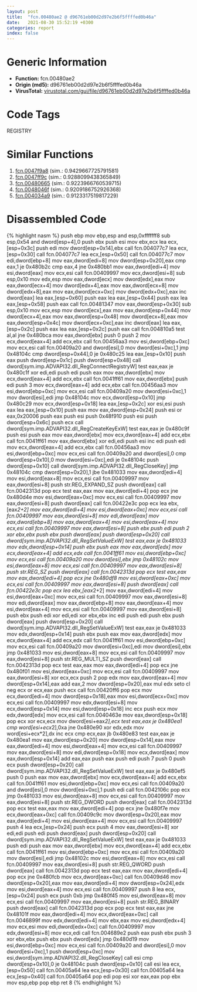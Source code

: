 ```yaml
---
layout: post
title:  "fcn.00480ae2 @ d96761eb00d2d97e2b6f5ffffed0b46a"
date:   2021-08-30 15:52:19 +0300
categories: report
index: false
---
```


# Generic Information
- **Function:** fcn.00480ae2
- **Origin (md5):** d96761eb00d2d97e2b6f5ffffed0b46a
- **VirusTotal:** [virustotal.com/gui/file/d96761eb00d2d97e2b6f5ffffed0b46a][virustotal_ref]

# Code Tags
<span class="tag" id="REGISTRY">REGISTRY</span>


# Similar Functions

1. [fcn.0047f9a8][similar_1_ref] (sim.: 0.9429667725791581)
2. [fcn.0047ff9c][similar_2_ref] (sim.: 0.9288099438365849)
3. [fcn.00480665][similar_3_ref] (sim.: 0.9223966760539715)
4. [fcn.0048046f][similar_4_ref] (sim.: 0.9209186752926368)
5. [fcn.004034a9][similar_5_ref] (sim.: 0.9123317519817229)


# Disassembled Code

{% highlight nasm %}
push ebp
mov ebp,esp
and esp,0xfffffff8
sub esp,0x54
and dword[esp+4],0
push ebx
push esi
mov ebx,ecx
lea ecx,[esp+0x3c]
push edi
mov dword[esp+0x14],ebx
call fcn.004077c7
lea ecx,[esp+0x30]
call fcn.004077c7
lea ecx,[esp+0x50]
call fcn.004077c7
mov edi,dword[ebp+8]
mov eax,dword[edi+8]
mov dword[esp+0x20],eax
cmp eax,1
je 0x480b2c
cmp eax,4
jne 0x480bb1
mov eax,dword[edi+4]
mov esi,dword[eax]
mov ecx,esi
call fcn.00409997
mov ecx,dword[esi+8]
sub esp,0x10
mov edx,esp
mov eax,dword[ecx]
mov dword[edx],eax
mov eax,dword[ecx+4]
mov dword[edx+4],eax
mov eax,dword[ecx+8]
mov dword[edx+8],eax
mov eax,dword[ecx+0xc]
mov dword[edx+0xc],eax
inc dword[eax]
lea eax,[esp+0x60]
push eax
lea eax,[esp+0x44]
push eax
lea eax,[esp+0x58]
push eax
call fcn.00481347
mov eax,dword[esp+0x30]
sub esp,0x10
mov ecx,esp
mov dword[ecx],eax
mov eax,dword[esp+0x44]
mov dword[ecx+4],eax
mov eax,dword[esp+0x48]
mov dword[ecx+8],eax
mov eax,dword[esp+0x4c]
mov dword[ecx+0xc],eax
inc dword[eax]
lea eax,[esp+0x2c]
push eax
lea eax,[esp+0x2c]
push eax
call fcn.004810a5
test al,al
jne 0x480bca
mov eax,dword[ebx]
push 0
push 2
mov ecx,dword[eax+4]
add ecx,ebx
call fcn.00456aa3
mov esi,dword[ebp+0xc]
mov ecx,esi
call fcn.00409a20
and dword[esi],0
mov dword[esi+0xc],1
jmp 0x48104c
cmp dword[esp+0x44],0
je 0x480c25
lea eax,[esp+0x10]
push eax
push dword[esp+0x1c]
push dword[esp+0x48]
call dword[sym.imp.ADVAPI32.dll_RegConnectRegistryW]
test eax,eax
je 0x480c1f
xor edi,edi
push edi
push eax
mov eax,dword[ebx]
mov ecx,dword[eax+4]
add ecx,ebx
call fcn.0041ff61
mov eax,dword[ebx]
push edi
push 3
mov ecx,dword[eax+4]
add ecx,ebx
call fcn.00456aa3
mov esi,dword[ebp+0xc]
mov ecx,esi
call fcn.00409a20
mov dword[esi+0xc],1
mov dword[esi],edi
jmp 0x48104c
mov ecx,dword[esp+0x10]
jmp 0x480c29
mov ecx,dword[esp+0x18]
lea eax,[esp+0x2c]
xor esi,esi
push eax
lea eax,[esp+0x10]
push eax
mov eax,dword[esp+0x24]
push esi
or eax,0x20006
push eax
push esi
push 0x48f910
push esi
push dword[esp+0x6c]
push ecx
call dword[sym.imp.ADVAPI32.dll_RegCreateKeyExW]
test eax,eax
je 0x480c9f
push esi
push eax
mov eax,dword[ebx]
mov ecx,dword[eax+4]
add ecx,ebx
call fcn.0041ff61
mov eax,dword[ebx]
xor edi,edi
push esi
inc edi
push edi
mov ecx,dword[eax+4]
add ecx,ebx
call fcn.00456aa3
mov esi,dword[ebp+0xc]
mov ecx,esi
call fcn.00409a20
and dword[esi],0
cmp dword[esp+0x10],0
mov dword[esi+0xc],edi
je 0x48104c
push dword[esp+0x10]
call dword[sym.imp.ADVAPI32.dll_RegCloseKey]
jmp 0x48104c
cmp dword[esp+0x20],1
jbe 0x481033
mov eax,dword[edi+4]
mov esi,dword[eax+8]
mov ecx,esi
call fcn.00409997
mov eax,dword[esi+8]
push str.REG_EXPAND_SZ
push dword[eax]
call fcn.0042313d
pop ecx
test eax,eax
mov eax,dword[edi+4]
pop ecx
jne 0x480d4e
mov esi,dword[eax+0xc]
mov ecx,esi
call fcn.00409997
mov eax,dword[esi+8]
push dword[eax]
call fcn.00422e3c
pop ecx
lea ebx,[eax*2+2]
mov eax,dword[edi+4]
mov esi,dword[eax+0xc]
mov ecx,esi
call fcn.00409997
mov eax,dword[esi+8]
mov edi,dword[eax]
mov eax,dword[ebp+8]
mov eax,dword[eax+4]
mov esi,dword[eax+4]
mov ecx,esi
call fcn.00409997
mov eax,dword[esi+8]
push ebx
push edi
push 2
xor ebx,ebx
push ebx
push dword[eax]
push dword[esp+0x20]
call dword[sym.imp.ADVAPI32.dll_RegSetValueExW]
test eax,eax
je 0x481033
mov edx,dword[esp+0x14]
push ebx
push eax
mov eax,dword[edx]
mov ecx,dword[eax+4]
add ecx,edx
call fcn.0041ff61
mov esi,dword[ebp+0xc]
mov ecx,esi
call fcn.00409a20
mov dword[esi],ebx
jmp 0x48102c
mov esi,dword[eax+8]
mov ecx,esi
call fcn.00409997
mov eax,dword[esi+8]
push str.REG_SZ
push dword[eax]
call fcn.0042313d
pop ecx
test eax,eax
mov eax,dword[edi+4]
pop ecx
jne 0x480df8
mov esi,dword[eax+0xc]
mov ecx,esi
call fcn.00409997
mov eax,dword[esi+8]
push dword[eax]
call fcn.00422e3c
pop ecx
lea ebx,[eax*2+2]
mov eax,dword[edi+4]
mov esi,dword[eax+0xc]
mov ecx,esi
call fcn.00409997
mov eax,dword[esi+8]
mov edi,dword[eax]
mov eax,dword[ebp+8]
mov eax,dword[eax+4]
mov esi,dword[eax+4]
mov ecx,esi
call fcn.00409997
mov eax,dword[esi+8]
push ebx
push edi
xor edi,edi
xor ebx,ebx
inc edi
push edi
push ebx
push dword[eax]
push dword[esp+0x20]
call dword[sym.imp.ADVAPI32.dll_RegSetValueExW]
test eax,eax
je 0x481033
mov edx,dword[esp+0x14]
push ebx
push eax
mov eax,dword[edx]
mov ecx,dword[eax+4]
add ecx,edx
call fcn.0041ff61
mov esi,dword[ebp+0xc]
mov ecx,esi
call fcn.00409a20
mov dword[esi+0xc],edi
mov dword[esi],ebx
jmp 0x481033
mov esi,dword[eax+8]
mov ecx,esi
call fcn.00409997
mov eax,dword[esi+8]
push str.REG_MULTI_SZ
push dword[eax]
call fcn.0042313d
pop ecx
test eax,eax
mov eax,dword[edi+4]
pop ecx
jne 0x480f01
mov esi,dword[eax+0xc]
mov ecx,esi
call fcn.00409997
mov eax,dword[esi+8]
xor ecx,ecx
push 2
pop edx
mov eax,dword[eax+4]
mov dword[esp+0x14],eax
add eax,2
mov dword[esp+0x20],eax
mul edx
seto cl
neg ecx
or ecx,eax
push ecx
call fcn.00420ff6
pop ecx
mov ecx,dword[edi+4]
mov dword[esp+0x18],eax
mov esi,dword[ecx+0xc]
mov ecx,esi
call fcn.00409997
mov edx,dword[esi+8]
mov ecx,dword[esp+0x14]
mov esi,dword[esp+0x18]
inc ecx
push ecx
mov edx,dword[edx]
mov ecx,esi
call fcn.0040463e
mov eax,dword[esp+0x18]
pop ecx
xor ecx,ecx
mov dword[esi+eax*2],ecx
test eax,eax
je 0x480ea1
cmp word[esi+ecx*2],0xa
jne 0x480e90
xor edx,edx
mov word[esi+ecx*2],dx
inc ecx
cmp ecx,eax
jb 0x480e83
test eax,eax
je 0x480ea1
mov eax,dword[esp+0x20]
mov dword[esp+0x14],eax
mov eax,dword[edi+4]
mov esi,dword[eax+4]
mov ecx,esi
call fcn.00409997
mov eax,dword[esi+8]
mov edi,dword[esp+0x18]
mov ecx,dword[eax]
mov eax,dword[esp+0x14]
add eax,eax
push eax
push edi
push 7
push 0
push ecx
push dword[esp+0x20]
call dword[sym.imp.ADVAPI32.dll_RegSetValueExW]
test eax,eax
je 0x480ef5
push 0
push eax
mov eax,dword[ebx]
mov ecx,dword[eax+4]
add ecx,ebx
call fcn.0041ff61
mov esi,dword[ebp+0xc]
mov ecx,esi
call fcn.00409a20
and dword[esi],0
mov dword[esi+0xc],1
push edi
call fcn.0042106c
pop ecx
jmp 0x481033
mov esi,dword[eax+8]
mov ecx,esi
call fcn.00409997
mov eax,dword[esi+8]
push str.REG_DWORD
push dword[eax]
call fcn.0042313d
pop ecx
test eax,eax
mov eax,dword[edi+4]
pop ecx
jne 0x480f7e
mov ecx,dword[eax+0xc]
call fcn.00409c9c
mov dword[esp+0x20],eax
mov eax,dword[edi+4]
mov esi,dword[eax+4]
mov ecx,esi
call fcn.00409997
push 4
lea ecx,[esp+0x24]
push ecx
push 4
mov eax,dword[esi+8]
xor edi,edi
push edi
push dword[eax]
push dword[esp+0x20]
call dword[sym.imp.ADVAPI32.dll_RegSetValueExW]
test eax,eax
je 0x481033
push edi
push eax
mov eax,dword[ebx]
mov ecx,dword[eax+4]
add ecx,ebx
call fcn.0041ff61
mov esi,dword[ebp+0xc]
mov ecx,esi
call fcn.00409a20
mov dword[esi],edi
jmp 0x48102c
mov esi,dword[eax+8]
mov ecx,esi
call fcn.00409997
mov eax,dword[esi+8]
push str.REG_QWORD
push dword[eax]
call fcn.0042313d
pop ecx
test eax,eax
mov eax,dword[edi+4]
pop ecx
jne 0x480fcb
mov ecx,dword[eax+0xc]
call fcn.00409d46
mov dword[esp+0x20],eax
mov eax,dword[edi+4]
mov dword[esp+0x24],edx
mov esi,dword[eax+4]
mov ecx,esi
call fcn.00409997
push 8
lea ecx,[esp+0x24]
push ecx
push 0xb
jmp 0x480f45
mov esi,dword[eax+8]
mov ecx,esi
call fcn.00409997
mov eax,dword[esi+8]
push str.REG_BINARY
push dword[eax]
call fcn.0042313d
pop ecx
pop ecx
test eax,eax
jne 0x48101f
mov eax,dword[edi+4]
mov ecx,dword[eax+0xc]
call fcn.0046899f
mov edx,dword[edi+4]
mov ebx,eax
mov esi,dword[edx+4]
mov ecx,esi
mov edi,dword[edx+0xc]
call fcn.00409997
mov edx,dword[esi+8]
mov ecx,edi
call fcn.004689e2
push eax
push ebx
push 3
xor ebx,ebx
push ebx
push dword[edx]
jmp 0x480d19
mov esi,dword[ebp+0xc]
mov ecx,esi
call fcn.00409a20
and dword[esi],0
mov dword[esi+0xc],1
push dword[esp+0xc]
mov esi,dword[sym.imp.ADVAPI32.dll_RegCloseKey]
call esi
cmp dword[esp+0x10],0
je 0x48104c
push dword[esp+0x10]
call esi
lea ecx,[esp+0x50]
call fcn.00405a64
lea ecx,[esp+0x30]
call fcn.00405a64
lea ecx,[esp+0x40]
call fcn.00405a64
pop edi
pop esi
xor eax,eax
pop ebx
mov esp,ebp
pop ebp
ret 8
{% endhighlight %}


[similar_1_ref]: /report/fcn.0047f9a8@d96761eb00d2d97e2b6f5ffffed0b46a
[similar_2_ref]: /report/fcn.0047ff9c@d96761eb00d2d97e2b6f5ffffed0b46a
[similar_3_ref]: /report/fcn.00480665@d96761eb00d2d97e2b6f5ffffed0b46a
[similar_4_ref]: /report/fcn.0048046f@d96761eb00d2d97e2b6f5ffffed0b46a
[similar_5_ref]: /report/fcn.004034a9@912f1d013a0d6151bc7a7cef6da1b2a0
[virustotal_ref]: https://www.virustotal.com/gui/file/d96761eb00d2d97e2b6f5ffffed0b46a